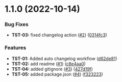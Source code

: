 # 1.1.0 (2022-10-14)


### Bug Fixes

* **TST-03:** fixed changelog action ([#2](https://github.com/AlexSkyBell/test-changelog/issues/2)) ([0314fc3](https://github.com/AlexSkyBell/test-changelog/commit/0314fc3a80299e19f0a070cece43331c3a41440a))


### Features

* **TST-01:** Added auto changelog workflow ([d62de81](https://github.com/AlexSkyBell/test-changelog/commit/d62de8165fda49b2cba40d225c6223220e121cb3))
* **TST-02:** add readme ([#1](https://github.com/AlexSkyBell/test-changelog/issues/1)) ([c8e4aa0](https://github.com/AlexSkyBell/test-changelog/commit/c8e4aa01564296a28f5361e36ffa45e6f6e022bf))
* **TST-04:** added gitignore ([#3](https://github.com/AlexSkyBell/test-changelog/issues/3)) ([427d19f](https://github.com/AlexSkyBell/test-changelog/commit/427d19f5abbaa4a5115aa7620df209622373f215))
* **TST-05:** added package.json ([#4](https://github.com/AlexSkyBell/test-changelog/issues/4)) ([f323223](https://github.com/AlexSkyBell/test-changelog/commit/f323223e6b7c7ea84c34938977726116f0fdd970))




